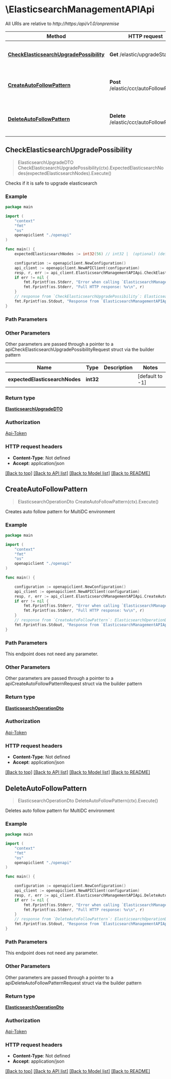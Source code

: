 # \ElasticsearchManagementAPIApi

All URIs are relative to *http://https:/api/v1.0/onpremise*

Method | HTTP request | Description
------------- | ------------- | -------------
[**CheckElasticsearchUpgradePossibility**](ElasticsearchManagementAPIApi.md#CheckElasticsearchUpgradePossibility) | **Get** /elastic/upgradeStatus | Checks if it is safe to upgrade elasticsearch 
[**CreateAutoFollowPattern**](ElasticsearchManagementAPIApi.md#CreateAutoFollowPattern) | **Post** /elastic/ccr/autoFollowPattern | Creates auto follow pattern for MultiDC environment
[**DeleteAutoFollowPattern**](ElasticsearchManagementAPIApi.md#DeleteAutoFollowPattern) | **Delete** /elastic/ccr/autoFollowPattern | Deletes auto follow pattern for MultiDC environment



## CheckElasticsearchUpgradePossibility

> ElasticsearchUpgradeDTO CheckElasticsearchUpgradePossibility(ctx).ExpectedElasticsearchNodes(expectedElasticsearchNodes).Execute()

Checks if it is safe to upgrade elasticsearch 

### Example

```go
package main

import (
    "context"
    "fmt"
    "os"
    openapiclient "./openapi"
)

func main() {
    expectedElasticsearchNodes := int32(56) // int32 |  (optional) (default to -1)

    configuration := openapiclient.NewConfiguration()
    api_client := openapiclient.NewAPIClient(configuration)
    resp, r, err := api_client.ElasticsearchManagementAPIApi.CheckElasticsearchUpgradePossibility(context.Background()).ExpectedElasticsearchNodes(expectedElasticsearchNodes).Execute()
    if err != nil {
        fmt.Fprintf(os.Stderr, "Error when calling `ElasticsearchManagementAPIApi.CheckElasticsearchUpgradePossibility``: %v\n", err)
        fmt.Fprintf(os.Stderr, "Full HTTP response: %v\n", r)
    }
    // response from `CheckElasticsearchUpgradePossibility`: ElasticsearchUpgradeDTO
    fmt.Fprintf(os.Stdout, "Response from `ElasticsearchManagementAPIApi.CheckElasticsearchUpgradePossibility`: %v\n", resp)
}
```

### Path Parameters



### Other Parameters

Other parameters are passed through a pointer to a apiCheckElasticsearchUpgradePossibilityRequest struct via the builder pattern


Name | Type | Description  | Notes
------------- | ------------- | ------------- | -------------
 **expectedElasticsearchNodes** | **int32** |  | [default to -1]

### Return type

[**ElasticsearchUpgradeDTO**](ElasticsearchUpgradeDTO.md)

### Authorization

[Api-Token](../README.md#Api-Token)

### HTTP request headers

- **Content-Type**: Not defined
- **Accept**: application/json

[[Back to top]](#) [[Back to API list]](../README.md#documentation-for-api-endpoints)
[[Back to Model list]](../README.md#documentation-for-models)
[[Back to README]](../README.md)


## CreateAutoFollowPattern

> ElasticsearchOperationDto CreateAutoFollowPattern(ctx).Execute()

Creates auto follow pattern for MultiDC environment

### Example

```go
package main

import (
    "context"
    "fmt"
    "os"
    openapiclient "./openapi"
)

func main() {

    configuration := openapiclient.NewConfiguration()
    api_client := openapiclient.NewAPIClient(configuration)
    resp, r, err := api_client.ElasticsearchManagementAPIApi.CreateAutoFollowPattern(context.Background()).Execute()
    if err != nil {
        fmt.Fprintf(os.Stderr, "Error when calling `ElasticsearchManagementAPIApi.CreateAutoFollowPattern``: %v\n", err)
        fmt.Fprintf(os.Stderr, "Full HTTP response: %v\n", r)
    }
    // response from `CreateAutoFollowPattern`: ElasticsearchOperationDto
    fmt.Fprintf(os.Stdout, "Response from `ElasticsearchManagementAPIApi.CreateAutoFollowPattern`: %v\n", resp)
}
```

### Path Parameters

This endpoint does not need any parameter.

### Other Parameters

Other parameters are passed through a pointer to a apiCreateAutoFollowPatternRequest struct via the builder pattern


### Return type

[**ElasticsearchOperationDto**](ElasticsearchOperationDto.md)

### Authorization

[Api-Token](../README.md#Api-Token)

### HTTP request headers

- **Content-Type**: Not defined
- **Accept**: application/json

[[Back to top]](#) [[Back to API list]](../README.md#documentation-for-api-endpoints)
[[Back to Model list]](../README.md#documentation-for-models)
[[Back to README]](../README.md)


## DeleteAutoFollowPattern

> ElasticsearchOperationDto DeleteAutoFollowPattern(ctx).Execute()

Deletes auto follow pattern for MultiDC environment

### Example

```go
package main

import (
    "context"
    "fmt"
    "os"
    openapiclient "./openapi"
)

func main() {

    configuration := openapiclient.NewConfiguration()
    api_client := openapiclient.NewAPIClient(configuration)
    resp, r, err := api_client.ElasticsearchManagementAPIApi.DeleteAutoFollowPattern(context.Background()).Execute()
    if err != nil {
        fmt.Fprintf(os.Stderr, "Error when calling `ElasticsearchManagementAPIApi.DeleteAutoFollowPattern``: %v\n", err)
        fmt.Fprintf(os.Stderr, "Full HTTP response: %v\n", r)
    }
    // response from `DeleteAutoFollowPattern`: ElasticsearchOperationDto
    fmt.Fprintf(os.Stdout, "Response from `ElasticsearchManagementAPIApi.DeleteAutoFollowPattern`: %v\n", resp)
}
```

### Path Parameters

This endpoint does not need any parameter.

### Other Parameters

Other parameters are passed through a pointer to a apiDeleteAutoFollowPatternRequest struct via the builder pattern


### Return type

[**ElasticsearchOperationDto**](ElasticsearchOperationDto.md)

### Authorization

[Api-Token](../README.md#Api-Token)

### HTTP request headers

- **Content-Type**: Not defined
- **Accept**: application/json

[[Back to top]](#) [[Back to API list]](../README.md#documentation-for-api-endpoints)
[[Back to Model list]](../README.md#documentation-for-models)
[[Back to README]](../README.md)

